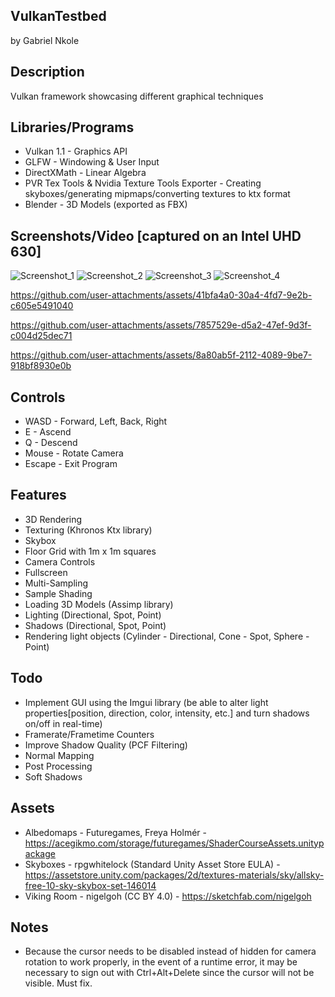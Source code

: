 ## VulkanTestbed
by Gabriel Nkole

## Description
Vulkan framework showcasing different graphical techniques

## Libraries/Programs
- Vulkan 1.1 - Graphics API
- GLFW - Windowing & User Input
- DirectXMath - Linear Algebra
- PVR Tex Tools & Nvidia Texture Tools Exporter - Creating skyboxes/generating mipmaps/converting textures to ktx format
- Blender - 3D Models (exported as FBX)

## Screenshots/Video [captured on an Intel UHD 630]
![Screenshot_1](https://github.com/user-attachments/assets/d4020951-f881-4fef-b4a8-35da20c23671)
![Screenshot_2](https://github.com/user-attachments/assets/2893df5c-96eb-4324-94a4-d87befe8bcb3)
![Screenshot_3](https://github.com/user-attachments/assets/6cc1262a-2736-4ae3-b536-2efab6ddc323)
![Screenshot_4](https://github.com/user-attachments/assets/6f4559b4-ef32-4b0e-84e5-5f61924a7f02)

https://github.com/user-attachments/assets/41bfa4a0-30a4-4fd7-9e2b-c605e5491040

https://github.com/user-attachments/assets/7857529e-d5a2-47ef-9d3f-c004d25dec71

https://github.com/user-attachments/assets/8a80ab5f-2112-4089-9be7-918bf8930e0b

## Controls
- WASD - Forward, Left, Back, Right
- E - Ascend
- Q - Descend
- Mouse - Rotate Camera
- Escape - Exit Program

## Features
- 3D Rendering
- Texturing (Khronos Ktx library)
- Skybox
- Floor Grid with 1m x 1m squares
- Camera Controls
- Fullscreen
- Multi-Sampling
- Sample Shading
- Loading 3D Models (Assimp library)
- Lighting (Directional, Spot, Point)
- Shadows (Directional, Spot, Point)
- Rendering light objects (Cylinder - Directional, Cone - Spot, Sphere - Point)  

## Todo
- Implement GUI using the Imgui library (be able to alter light properties[position, direction, color, intensity, etc.] and turn shadows on/off in real-time)
- Framerate/Frametime Counters
- Improve Shadow Quality (PCF Filtering)
- Normal Mapping
- Post Processing
- Soft Shadows

## Assets
- Albedomaps - Futuregames, Freya Holmér - https://acegikmo.com/storage/futuregames/ShaderCourseAssets.unitypackage
- Skyboxes - rpgwhitelock (Standard Unity Asset Store EULA) - https://assetstore.unity.com/packages/2d/textures-materials/sky/allsky-free-10-sky-skybox-set-146014
- Viking Room - nigelgoh (CC BY 4.0) - https://sketchfab.com/nigelgoh

## Notes
- Because the cursor needs to be disabled instead of hidden for camera rotation to work properly, in the event of a runtime error, it may be necessary to sign out with Ctrl+Alt+Delete since the cursor will not be visible. Must fix.
